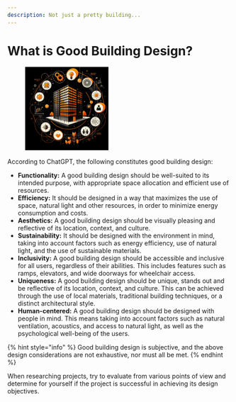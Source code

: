 ```yaml
---
description: Not just a pretty building...
---
```


# What is Good Building Design?

<div align="left"><figure><img src="../.gitbook/assets/Good Building Design.png" alt="" width="188"><figcaption></figcaption></figure></div>

According to ChatGPT, the following constitutes good building design:

* **Functionality:** A good building design should be well-suited to its intended purpose, with appropriate space allocation and efficient use of resources.
* **Efficiency:** It should be designed in a way that maximizes the use of space, natural light and other resources, in order to minimize energy consumption and costs.
* **Aesthetics:** A good building design should be visually pleasing and reflective of its location, context, and culture.
* **Sustainability:** It should be designed with the environment in mind, taking into account factors such as energy efficiency, use of natural light, and the use of sustainable materials.
* **Inclusivity:** A good building design should be accessible and inclusive for all users, regardless of their abilities. This includes features such as ramps, elevators, and wide doorways for wheelchair access.
* **Uniqueness:** A good building design should be unique, stands out and be reflective of its location, context, and culture. This can be achieved through the use of local materials, traditional building techniques, or a distinct architectural style.
* **Human-centered:** A good building design should be designed with people in mind. This means taking into account factors such as natural ventilation, acoustics, and access to natural light, as well as the psychological well-being of the users.

{% hint style="info" %}
Good building design is subjective, and the above design considerations are not exhaustive, nor must all be met.
{% endhint %}

When researching projects, try to evaluate from various points of view and determine for yourself if the project is successful in achieving its design objectives.
